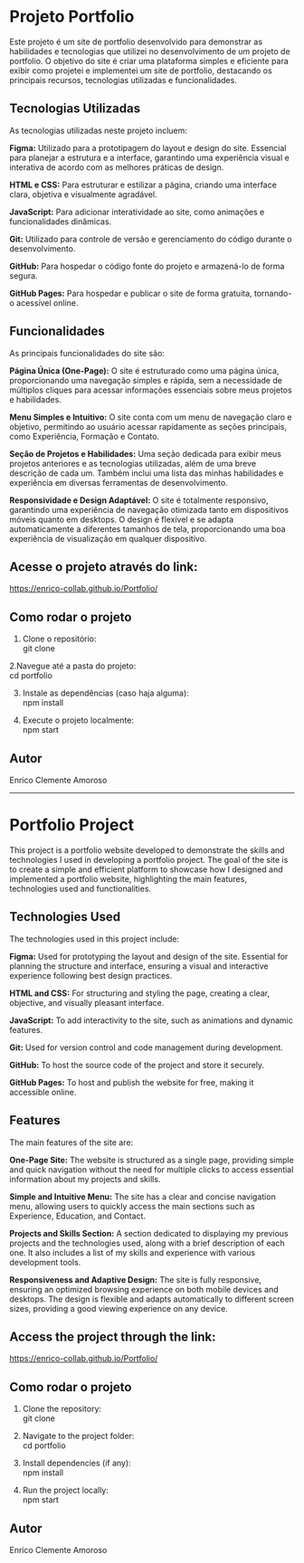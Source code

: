 # Projeto Portfolio
Este projeto é um site de portfolio desenvolvido para demonstrar as habilidades e tecnologias que utilizei no desenvolvimento de um projeto de portfolio. O objetivo do site é criar uma plataforma simples e eficiente para exibir como projetei e implementei um site de portfolio, destacando os principais recursos, tecnologias utilizadas e funcionalidades.

## Tecnologias Utilizadas
As tecnologias utilizadas neste projeto incluem:

**Figma:** Utilizado para a prototipagem do layout e design do site. Essencial para planejar a estrutura e a interface, garantindo uma experiência visual e interativa de acordo com as melhores práticas de design.

**HTML e CSS:** Para estruturar e estilizar a página, criando uma interface clara, objetiva e visualmente agradável.

**JavaScript:** Para adicionar interatividade ao site, como animações e funcionalidades dinâmicas.

**Git:** Utilizado para controle de versão e gerenciamento do código durante o desenvolvimento.

**GitHub:** Para hospedar o código fonte do projeto e armazená-lo de forma segura.

**GitHub Pages:** Para hospedar e publicar o site de forma gratuita, tornando-o acessível online.

## Funcionalidades
As principais funcionalidades do site são:

**Página Única (One-Page):** O site é estruturado como uma página única, proporcionando uma navegação simples e rápida, sem a necessidade de múltiplos cliques para acessar informações essenciais sobre meus projetos e habilidades.

**Menu Simples e Intuitivo:** O site conta com um menu de navegação claro e objetivo, permitindo ao usuário acessar rapidamente as seções principais, como Experiência, Formação e Contato.

**Seção de Projetos e Habilidades:** Uma seção dedicada para exibir meus projetos anteriores e as tecnologias utilizadas, além de uma breve descrição de cada um. Também inclui uma lista das minhas habilidades e experiência em diversas ferramentas de desenvolvimento.

**Responsividade e Design Adaptável:** O site é totalmente responsivo, garantindo uma experiência de navegação otimizada tanto em dispositivos móveis quanto em desktops. O design é flexível e se adapta automaticamente a diferentes tamanhos de tela, proporcionando uma boa experiência de visualização em qualquer dispositivo.

## Acesse o projeto através do link:
https://enrico-collab.github.io/Portfolio/

## Como rodar o projeto
1. Clone o repositório:<br>
git clone

2.Navegue até a pasta do projeto:<br>
cd portfolio

3. Instale as dependências (caso haja alguma):<br>
npm install

4. Execute o projeto localmente:<br>
npm start

## Autor
Enrico Clemente Amoroso

__________________________________________________________________________________________________________

# Portfolio Project
This project is a portfolio website developed to demonstrate the skills and technologies I used in developing a portfolio project. The goal of the site is to create a simple and efficient platform to showcase how I designed and implemented a portfolio website, highlighting the main features, technologies used and functionalities.

## Technologies Used
The technologies used in this project include:

**Figma:** Used for prototyping the layout and design of the site. Essential for planning the structure and interface, ensuring a visual and interactive experience following best design practices.

**HTML and CSS:** For structuring and styling the page, creating a clear, objective, and visually pleasant interface.

**JavaScript:** To add interactivity to the site, such as animations and dynamic features.

**Git:** Used for version control and code management during development.

**GitHub:** To host the source code of the project and store it securely.

**GitHub Pages:** To host and publish the website for free, making it accessible online.

## Features
The main features of the site are:

**One-Page Site:** The website is structured as a single page, providing simple and quick navigation without the need for multiple clicks to access essential information about my projects and skills.

**Simple and Intuitive Menu:** The site has a clear and concise navigation menu, allowing users to quickly access the main sections such as Experience, Education, and Contact.

**Projects and Skills Section:** A section dedicated to displaying my previous projects and the technologies used, along with a brief description of each one. It also includes a list of my skills and experience with various development tools.

**Responsiveness and Adaptive Design:** The site is fully responsive, ensuring an optimized browsing experience on both mobile devices and desktops. The design is flexible and adapts automatically to different screen sizes, providing a good viewing experience on any device.

## Access the project through the link:
https://enrico-collab.github.io/Portfolio/

## Como rodar o projeto
1. Clone the repository:<br>
git clone

2. Navigate to the project folder:<br>
cd portfolio

3. Install dependencies (if any):<br>
npm install

4. Run the project locally:<br>
npm start

## Autor
Enrico Clemente Amoroso
